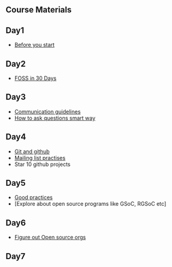 ## Course Materials

## Day1
- [Before you start](https://summertraining.readthedocs.io/en/latest/beforestart.html)

## Day2

- [FOSS in 30 Days](https://github.com/FossMec/FOSS_30DAYS)

## Day3

- [Communication guidelines](https://summertraining.readthedocs.io/en/latest/commguidelines.html)
- [How to ask questions smart way](http://catb.org/~esr/faqs/smart-questions.html)

## Day4

- [Git and github](https://github.com/FossMec/Practice-Git)
- [Mailing list practises](https://summertraining.readthedocs.io/en/latest/communication.html#do-not-write-html-emails)
- Star 10 github projects

## Day5

- [Good practices](https://summertraining.readthedocs.io/en/latest/opsec.html)
- [Explore about open source programs like GSoC, RGSoC etc]

## Day6

- [Figure out Open source orgs](https://github.com/FossMec/GSoC-2019-Preparation)

## Day7
